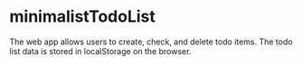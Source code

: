 # minimalistTodoList

The web app allows users to create, check, and delete todo items. The todo list data is stored in localStorage on the browser. 


